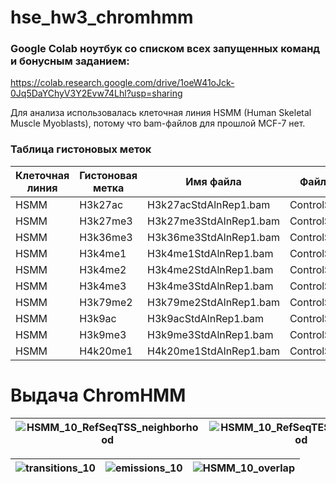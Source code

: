 # hse_hw3_chromhmm

### Google Colab ноутбук со списком всех запущенных команд и бонусным заданием: 
https://colab.research.google.com/drive/1oeW41oJck-0Jq5DaYChyV3Y2Evw74Lhl?usp=sharing 

Для анализа использовалась клеточная линия HSMM (Human Skeletal Muscle Myoblasts), потому что bam-файлов для прошлой MCF-7 нет. 

### Таблица гистоновых меток
Клеточная линия | Гистоновая метка | Имя файла | Файл с контролем 
| --- | --- | --- | ---
HSMM|H3k27ac|H3k27acStdAlnRep1.bam|ControlStdAlnRep1.bam
HSMM|H3k27me3|H3k27me3StdAlnRep1.bam|ControlStdAlnRep1.bam
HSMM|H3k36me3|H3k36me3StdAlnRep1.bam|ControlStdAlnRep1.bam
HSMM|H3k4me1|H3k4me1StdAlnRep1.bam|ControlStdAlnRep1.bam
HSMM|H3k4me2|H3k4me2StdAlnRep1.bam|ControlStdAlnRep1.bam
HSMM|H3k4me3|H3k4me3StdAlnRep1.bam|ControlStdAlnRep1.bam
HSMM|H3k79me2|H3k79me2StdAlnRep1.bam|ControlStdAlnRep1.bam
HSMM|H3k9ac|H3k9acStdAlnRep1.bam|ControlStdAlnRep1.bam
HSMM|H3k9me3|H3k9me3StdAlnRep1.bam|ControlStdAlnRep1.bam
HSMM|H4k20me1|H4k20me1StdAlnRep1.bam|ControlStdAlnRep1.bam

# Выдача ChromHMM
|![HSMM_10_RefSeqTSS_neighborhood](https://user-images.githubusercontent.com/60548614/160277728-52f94d61-5ab6-4b07-85c7-3adc3fe15baf.png)|![HSMM_10_RefSeqTES_neighborhood](https://user-images.githubusercontent.com/60548614/160277744-c76ac96c-1e75-4512-9ae9-f4130e85eaa1.png)|
| ------------- | ------------- |

|![transitions_10](https://user-images.githubusercontent.com/60548614/160277843-af90a78c-f313-466b-bfff-f6e2dd4467d8.png)|![emissions_10](https://user-images.githubusercontent.com/60548614/160277850-82ae74f2-5401-4e8e-84dc-b87ac2060942.png)|![HSMM_10_overlap](https://user-images.githubusercontent.com/60548614/160277856-9ab0596d-48fa-47b6-b137-be88ce39ab02.png)|
| ------------- | ------------- | ------------- |



